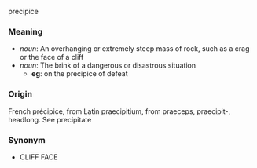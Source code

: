 precipice
### Meaning
+ _noun_: An overhanging or extremely steep mass of rock, such as a crag or the face of a cliff
+ _noun_: The brink of a dangerous or disastrous situation
    + __eg__: on the precipice of defeat

### Origin

French précipice, from Latin praecipitium, from praeceps, praecipit-, headlong. See precipitate

### Synonym

+ CLIFF FACE


